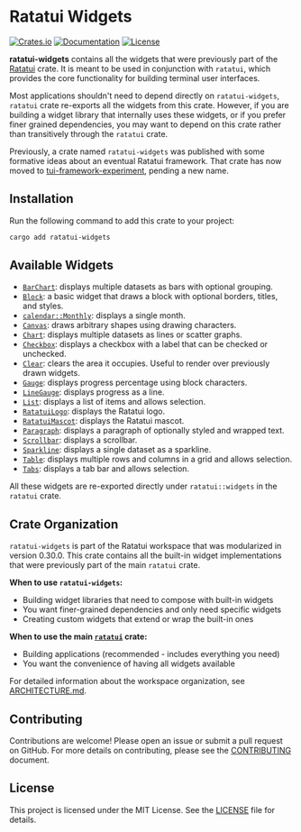 # Ratatui Widgets

[![Crates.io](https://img.shields.io/crates/v/ratatui-widgets)](https://crates.io/crates/ratatui-widgets)
[![Documentation](https://docs.rs/ratatui-widgets/badge.svg)](https://docs.rs/ratatui-widgets)
[![License](https://img.shields.io/crates/l/ratatui-widgets)](../LICENSE)

<!-- ⚠️ DO NOT EDIT THIS FILE DIRECTLY, EDIT lib.rs AND THEN RUN `cargo rdme` to update this file. -->
<!-- cargo-rdme start -->

**ratatui-widgets** contains all the widgets that were previously part of the [Ratatui] crate.
It is meant to be used in conjunction with `ratatui`, which provides the core functionality for
building terminal user interfaces.

[Ratatui]: https://crates.io/crates/ratatui

Most applications shouldn't need to depend directly on `ratatui-widgets`, `ratatui` crate
re-exports all the widgets from this crate. However, if you are building a widget library that
internally uses these widgets, or if you prefer finer grained dependencies, you may want to
depend on this crate rather than transitively through the `ratatui` crate.

Previously, a crate named `ratatui-widgets` was published with some formative ideas about an
eventual Ratatui framework. That crate has now moved to [tui-framework-experiment], pending a
new name.

[tui-framework-experiment]: https://crates.io/crates/tui-framework-experiment

## Installation

Run the following command to add this crate to your project:

```sh
cargo add ratatui-widgets
```

## Available Widgets

- [`BarChart`]: displays multiple datasets as bars with optional grouping.
- [`Block`]: a basic widget that draws a block with optional borders, titles, and styles.
- [`calendar::Monthly`]: displays a single month.
- [`Canvas`]: draws arbitrary shapes using drawing characters.
- [`Chart`]: displays multiple datasets as lines or scatter graphs.
- [`Checkbox`]: displays a checkbox with a label that can be checked or unchecked.
- [`Clear`]: clears the area it occupies. Useful to render over previously drawn widgets.
- [`Gauge`]: displays progress percentage using block characters.
- [`LineGauge`]: displays progress as a line.
- [`List`]: displays a list of items and allows selection.
- [`RatatuiLogo`]: displays the Ratatui logo.
- [`RatatuiMascot`]: displays the Ratatui mascot.
- [`Paragraph`]: displays a paragraph of optionally styled and wrapped text.
- [`Scrollbar`]: displays a scrollbar.
- [`Sparkline`]: displays a single dataset as a sparkline.
- [`Table`]: displays multiple rows and columns in a grid and allows selection.
- [`Tabs`]: displays a tab bar and allows selection.

[`BarChart`]: https://docs.rs/ratatui-widgets/latest/ratatui_widgets/barchart/struct.BarChart.html
[`Block`]: https://docs.rs/ratatui-widgets/latest/ratatui_widgets/block/struct.Block.html
[`calendar::Monthly`]: https://docs.rs/ratatui-widgets/latest/ratatui_widgets/calendar/struct.Monthly.html
[`Canvas`]: https://docs.rs/ratatui-widgets/latest/ratatui_widgets/canvas/struct.Canvas.html
[`Chart`]: https://docs.rs/ratatui-widgets/latest/ratatui_widgets/chart/struct.Chart.html
[`Checkbox`]: https://docs.rs/ratatui-widgets/latest/ratatui_widgets/checkbox/struct.Checkbox.html
[`Clear`]: https://docs.rs/ratatui-widgets/latest/ratatui_widgets/clear/struct.Clear.html
[`Gauge`]: https://docs.rs/ratatui-widgets/latest/ratatui_widgets/gauge/struct.Gauge.html
[`LineGauge`]: https://docs.rs/ratatui-widgets/latest/ratatui_widgets/gauge/struct.LineGauge.html
[`List`]: https://docs.rs/ratatui-widgets/latest/ratatui_widgets/list/struct.List.html
[`RatatuiLogo`]: https://docs.rs/ratatui-widgets/latest/ratatui_widgets/logo/struct.RatatuiLogo.html
[`RatatuiMascot`]: https://docs.rs/ratatui-widgets/latest/ratatui_widgets/mascot/struct.RatatuiMascot.html
[`Paragraph`]: https://docs.rs/ratatui-widgets/latest/ratatui_widgets/paragraph/struct.Paragraph.html
[`Scrollbar`]: https://docs.rs/ratatui-widgets/latest/ratatui_widgets/scrollbar/struct.Scrollbar.html
[`Sparkline`]: https://docs.rs/ratatui-widgets/latest/ratatui_widgets/sparkline/struct.Sparkline.html
[`Table`]: https://docs.rs/ratatui-widgets/latest/ratatui_widgets/table/struct.Table.html
[`Tabs`]: https://docs.rs/ratatui-widgets/latest/ratatui_widgets/tabs/struct.Tabs.html

All these widgets are re-exported directly under `ratatui::widgets` in the `ratatui` crate.

## Crate Organization

`ratatui-widgets` is part of the Ratatui workspace that was modularized in version 0.30.0.
This crate contains all the built-in widget implementations that were previously part of the
main `ratatui` crate.

**When to use `ratatui-widgets`:**

- Building widget libraries that need to compose with built-in widgets
- You want finer-grained dependencies and only need specific widgets
- Creating custom widgets that extend or wrap the built-in ones

**When to use the main [`ratatui`] crate:**

- Building applications (recommended - includes everything you need)
- You want the convenience of having all widgets available

For detailed information about the workspace organization, see [ARCHITECTURE.md].

[`ratatui`]: https://crates.io/crates/ratatui
[ARCHITECTURE.md]: https://github.com/ratatui/ratatui/blob/main/ARCHITECTURE.md

## Contributing

Contributions are welcome! Please open an issue or submit a pull request on GitHub. For more
details on contributing, please see the [CONTRIBUTING](CONTRIBUTING.md) document.

## License

This project is licensed under the MIT License. See the [LICENSE](../LICENSE) file for details.

<!-- cargo-rdme end -->
